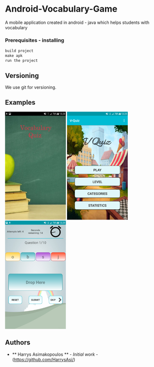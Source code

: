 # Android-Vocabulary-Game

A mobile application created in android - java which helps students with vocabulary

### Prerequisites - installing

```
build project
make apk
run the project
```


## Versioning

We use git for versioning.

## Examples
<img src="images/splash.png" width=200;/> <img src="images/menu.png" width=200;/> <img src="images/game.png" width=200;/>

## Authors

* ** Harrys Asimakopoulos ** - *Initial work* - (https://github.com/HarrysAsi/)


